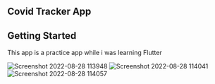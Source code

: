 
## Covid Tracker App

## Getting Started

This app is a practice app while i was learning Flutter

![Screenshot 2022-08-28 113948](https://user-images.githubusercontent.com/72073576/187060481-9cc526a7-b800-4b54-b705-b3ea52b489a6.png)
![Screenshot 2022-08-28 114041](https://user-images.githubusercontent.com/72073576/187060486-e97efe3b-e167-4686-829f-4a748baa994b.png)
![Screenshot 2022-08-28 114057](https://user-images.githubusercontent.com/72073576/187060490-2d5c7946-8e1d-4c71-9690-6e7059e51018.png)
